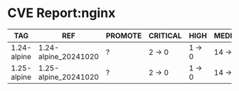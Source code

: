 # CVE Report:nginx
|     TAG     |         REF          | PROMOTE | CRITICAL |  HIGH  |  MEDIUM  |  LOW   | UNKNOWN |
|-------------|----------------------|---------|----------|--------|----------|--------|---------|
| 1.24-alpine | 1.24-alpine_20241020 | ?       | 2 -> 0   | 1 -> 0 | 14 -> 12 | 0 -> 0 | 0 -> 0  |
| 1.25-alpine | 1.25-alpine_20241020 | ?       | 2 -> 0   | 1 -> 0 | 14 -> 12 | 0 -> 0 | 0 -> 0  |
